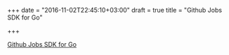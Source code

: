 +++
date = "2016-11-02T22:45:10+03:00"
draft = true
title = "Github Jobs SDK for Go"

+++

<p><a href="https://github.com/hasit/githubjobs-go">Github Jobs SDK for Go</a></p>
